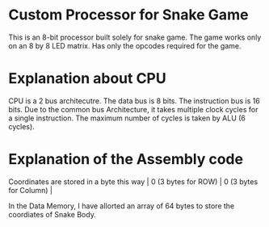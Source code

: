 # Custom Processor for Snake Game


This is an 8-bit processor built solely for snake game.
The game works only on an 8 by 8 LED matrix.
Has only the opcodes required for the game.


# Explanation about CPU

CPU is a 2 bus architecutre.
The data bus is 8 bits.
The instruction bus is 16 bits.
Due to the common bus Architecture, it takes multiple clock cycles for a single instruction.
The maximum number of cycles is taken by ALU (6 cycles).    


# Explanation of the Assembly code

Coordinates are stored in a byte this way
| 0 (3 bytes for ROW) | 0 (3 bytes for Column) |

In the Data Memory, I have allorted an array of 64 bytes to store the coordiates of Snake Body.